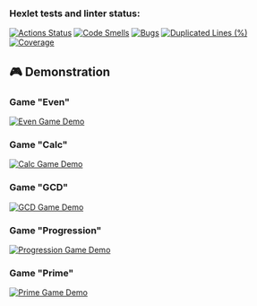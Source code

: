 ### Hexlet tests and linter status:
[![Actions Status](https://github.com/vypopov/java-project-61/actions/workflows/hexlet-check.yml/badge.svg)](https://github.com/vypopov/java-project-61/actions)
[![Code Smells](https://sonarcloud.io/api/project_badges/measure?project=vypopov_java-project-61&metric=code_smells)](https://sonarcloud.io/summary/new_code?id=vypopov_java-project-61)
[![Bugs](https://sonarcloud.io/api/project_badges/measure?project=vypopov_java-project-61&metric=bugs)](https://sonarcloud.io/summary/new_code?id=vypopov_java-project-61)
[![Duplicated Lines (%)](https://sonarcloud.io/api/project_badges/measure?project=vypopov_java-project-61&metric=duplicated_lines_density)](https://sonarcloud.io/summary/new_code?id=vypopov_java-project-61)
[![Coverage](https://sonarcloud.io/api/project_badges/measure?project=vypopov_java-project-61&metric=coverage)](https://sonarcloud.io/summary/new_code?id=vypopov_java-project-61)
## 🎮 Demonstration

### Game "Even"
[![Even Game Demo](https://asciinema.org/a/an9xusGjGfkdupU9bzULfdvh3.svg)](https://asciinema.org/a/an9xusGjGfkdupU9bzULfdvh3)

### Game "Calc"
[![Calc Game Demo](https://asciinema.org/a/PEJaPFdXO7jdyL9AgX7uGbDTr.svg)](https://asciinema.org/a/PEJaPFdXO7jdyL9AgX7uGbDTr)

### Game "GCD"
[![GCD Game Demo](https://asciinema.org/a/iPlfvB4LLrmID97IzfC02Yncb.svg)](https://asciinema.org/a/iPlfvB4LLrmID97IzfC02Yncb)

### Game "Progression"
[![Progression Game Demo](https://asciinema.org/a/6uHftPHmOT7LfX3rxUjMT4pFD.svg)](https://asciinema.org/a/6uHftPHmOT7LfX3rxUjMT4pFD) 

### Game "Prime"
[![Prime Game Demo](https://asciinema.org/a/BN6GvXCeVy8UPLmBn0BDr2FgH.svg)](https://asciinema.org/a/BN6GvXCeVy8UPLmBn0BDr2FgH)